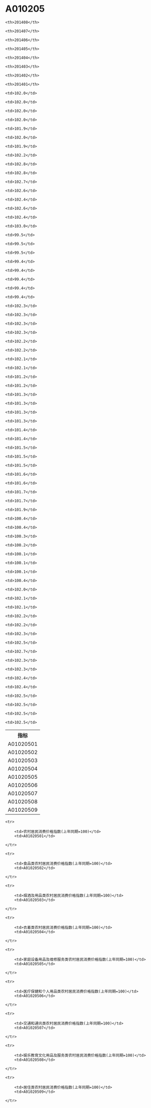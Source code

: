 A010205
======


<table>

<tr>
    <th>指标</th>
    
    <th>201408</th>
    
    <th>201407</th>
    
    <th>201406</th>
    
    <th>201405</th>
    
    <th>201404</th>
    
    <th>201403</th>
    
    <th>201402</th>
    
    <th>201401</th>
    
</tr>


<tr>
    <td>A01020501</td>
    
    <td>102.0</td>
    
    <td>102.0</td>
    
    <td>102.0</td>
    
    <td>102.0</td>
    
    <td>101.9</td>
    
    <td>102.0</td>
    
    <td>101.9</td>
    
    <td>102.2</td>
    

</tr>

<tr>
    <td>A01020502</td>
    
    <td>102.8</td>
    
    <td>102.8</td>
    
    <td>102.7</td>
    
    <td>102.6</td>
    
    <td>102.4</td>
    
    <td>102.6</td>
    
    <td>102.4</td>
    
    <td>103.0</td>
    

</tr>

<tr>
    <td>A01020503</td>
    
    <td>99.5</td>
    
    <td>99.5</td>
    
    <td>99.5</td>
    
    <td>99.4</td>
    
    <td>99.4</td>
    
    <td>99.4</td>
    
    <td>99.4</td>
    
    <td>99.4</td>
    

</tr>

<tr>
    <td>A01020504</td>
    
    <td>102.3</td>
    
    <td>102.3</td>
    
    <td>102.3</td>
    
    <td>102.3</td>
    
    <td>102.2</td>
    
    <td>102.2</td>
    
    <td>102.1</td>
    
    <td>102.1</td>
    

</tr>

<tr>
    <td>A01020505</td>
    
    <td>101.2</td>
    
    <td>101.2</td>
    
    <td>101.3</td>
    
    <td>101.3</td>
    
    <td>101.3</td>
    
    <td>101.3</td>
    
    <td>101.4</td>
    
    <td>101.4</td>
    

</tr>

<tr>
    <td>A01020506</td>
    
    <td>101.5</td>
    
    <td>101.5</td>
    
    <td>101.5</td>
    
    <td>101.6</td>
    
    <td>101.6</td>
    
    <td>101.7</td>
    
    <td>101.7</td>
    
    <td>101.9</td>
    

</tr>

<tr>
    <td>A01020507</td>
    
    <td>100.4</td>
    
    <td>100.4</td>
    
    <td>100.3</td>
    
    <td>100.2</td>
    
    <td>100.1</td>
    
    <td>100.1</td>
    
    <td>100.1</td>
    
    <td>100.4</td>
    

</tr>

<tr>
    <td>A01020508</td>
    
    <td>102.0</td>
    
    <td>102.1</td>
    
    <td>102.1</td>
    
    <td>102.2</td>
    
    <td>102.2</td>
    
    <td>102.3</td>
    
    <td>102.5</td>
    
    <td>102.7</td>
    

</tr>

<tr>
    <td>A01020509</td>
    
    <td>102.3</td>
    
    <td>102.3</td>
    
    <td>102.4</td>
    
    <td>102.4</td>
    
    <td>102.5</td>
    
    <td>102.5</td>
    
    <td>102.5</td>
    
    <td>102.5</td>
    

</tr>


</table>

<table>
    
    <tr>

        <td>农村居民消费价格指数(上年同期=100)</td>
        <td>A01020501</td>

    </tr>
    
    <tr>

        <td>食品类农村居民消费价格指数(上年同期=100)</td>
        <td>A01020502</td>

    </tr>
    
    <tr>

        <td>烟酒及用品类农村居民消费价格指数(上年同期=100)</td>
        <td>A01020503</td>

    </tr>
    
    <tr>

        <td>衣着类农村居民消费价格指数(上年同期=100)</td>
        <td>A01020504</td>

    </tr>
    
    <tr>

        <td>家庭设备用品及维修服务类农村居民消费价格指数(上年同期=100)</td>
        <td>A01020505</td>

    </tr>
    
    <tr>

        <td>医疗保健和个人用品类农村居民消费价格指数(上年同期=100)</td>
        <td>A01020506</td>

    </tr>
    
    <tr>

        <td>交通和通讯类农村居民消费价格指数(上年同期=100)</td>
        <td>A01020507</td>

    </tr>
    
    <tr>

        <td>娱乐教育文化用品及服务类农村居民消费价格指数(上年同期=100)</td>
        <td>A01020508</td>

    </tr>
    
    <tr>

        <td>居住类农村居民消费价格指数(上年同期=100)</td>
        <td>A01020509</td>

    </tr>
    
</table>